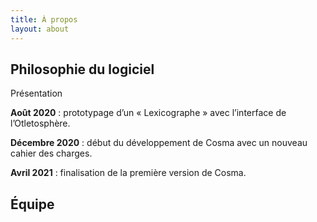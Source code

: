 ```yaml
---
title: À propos
layout: about
---
```


## Philosophie du logiciel

Présentation

**Août 2020** : prototypage d’un « Lexicographe » avec l’interface de l’Otletosphère. 

**Décembre 2020** : début du développement de Cosma avec un nouveau cahier des charges. 

**Avril 2021** : finalisation de la première version de Cosma. 

## Équipe

